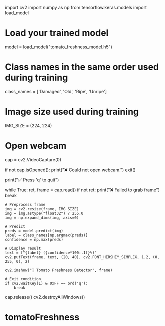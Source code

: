 import cv2
import numpy as np
from tensorflow.keras.models import load_model

# Load your trained model
model = load_model("tomato_freshness_model.h5")

# Class names in the same order used during training
class_names = ['Damaged', 'Old', 'Ripe', 'Unripe']

# Image size used during training
IMG_SIZE = (224, 224)

# Open webcam
cap = cv2.VideoCapture(0)

if not cap.isOpened():
    print("❌ Could not open webcam.")
    exit()

print("✅ Press 'q' to quit")

while True:
    ret, frame = cap.read()
    if not ret:
        print("❌ Failed to grab frame")
        break

    # Preprocess frame
    img = cv2.resize(frame, IMG_SIZE)
    img = img.astype("float32") / 255.0
    img = np.expand_dims(img, axis=0)

    # Predict
    preds = model.predict(img)
    label = class_names[np.argmax(preds)]
    confidence = np.max(preds)

    # Display result
    text = f"{label} ({confidence*100:.1f}%)"
    cv2.putText(frame, text, (20, 40), cv2.FONT_HERSHEY_SIMPLEX, 1.2, (0, 255, 0), 2)

    cv2.imshow("🍅 Tomato Freshness Detector", frame)

    # Exit condition
    if cv2.waitKey(1) & 0xFF == ord('q'):
        break

cap.release()
cv2.destroyAllWindows()
# tomatoFreshness
